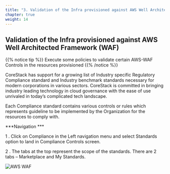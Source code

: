 ```yaml
---
title: "3. Validation of the Infra provisioned against AWS Well Architected Framework (WAF)"
chapter: true
weight: 14
---
```


## Validation of the Infra provisioned against AWS Well Architected Framework (WAF) 

{{% notice tip %}}
Execute some policies to validate certain AWS-WAF Controls in the resources provisioned
{{% /notice %}}

CoreStack has support for a growing list of Industry specific Regulatory Compliance standard and Industry benchmark standards necessary for modern corporations in various sectors. CoreStack is committed in bringing industry leading technology in cloud governance with the ease of use unrivaled in today’s complicated tech landscape.  

Each Compliance standard contains various controls or rules which represents guideline to be implemented by the Organization for the resources to comply with.  

***Navigation ***

1 . Click on Compliance in the Left navigation menu and select Standards option to land in Compliance Controls screen.  

2 . The tabs at the top represent the scope of the standards. There are 2 tabs – Marketplace and My Standards.

![AWS WAF](../images/aws-waf.png "AWS Waf")
